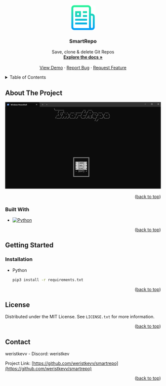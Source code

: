 <!-- Improved compatibility of back to top link: See: https://github.com/othneildrew/Best-README-Template/pull/73 -->
<a id="readme-top"></a>
<!--
*** Thanks for checking out the Best-README-Template. If you have a suggestion
*** that would make this better, please fork the repo and create a pull request
*** or simply open an issue with the tag "enhancement".
*** Don't forget to give the project a star!
*** Thanks again! Now go create something AMAZING! :D
-->



<!-- PROJECT SHIELDS -->
<!--
*** I'm using markdown "reference style" links for readability.
*** Reference links are enclosed in brackets [ ] instead of parentheses ( ).
*** See the bottom of this document for the declaration of the reference variables
*** for contributors-url, forks-url, etc. This is an optional, concise syntax you may use.
*** https://www.markdownguide.org/basic-syntax/#reference-style-links
-->

<!-- PROJECT LOGO -->
<br />
<div align="center">
  <a href="https://github.com/weristkevv/smartrepo">
    <img src="images/logo.png" alt="Logo" width="80" height="80">
  </a>

<h3 align="center">SmartRepo</h3>

  <p align="center">
    Save, clone & delete Git Repos
    <br />
    <a href="https://github.com/weristkevv/smartrepo"><strong>Explore the docs »</strong></a>
    <br />
    <br />
    <a href="https://github.com/weristkevv/smartrepo">View Demo</a>
    ·
    <a href="https://github.com/weristkevv/smartrepo/issues/new?labels=bug&template=bug-report---.md">Report Bug</a>
    ·
    <a href="https://github.com/weristkevv/smartrepo/issues/new?labels=enhancement&template=feature-request---.md">Request Feature</a>
  </p>
</div>



<!-- TABLE OF CONTENTS -->
<details>
  <summary>Table of Contents</summary>
  <ol>
    <li>
      <a href="#about-the-project">About The Project</a>
      <ul>
        <li><a href="#built-with">Built With</a></li>
      </ul>
    </li>
    <li>
      <a href="#getting-started">Getting Started</a>
      <ul>
        <li><a href="#installation">Installation</a></li>
      </ul>
    </li>
    <li><a href="#usage">Usage</a></li>
    <li><a href="#license">License</a></li>
    <li><a href="#contact">Contact</a></li>
  </ol>
</details>



<!-- ABOUT THE PROJECT -->
## About The Project

[![Product Name Screen Shot][product-screenshot]](https://github.com/weristkevv/smartrepo)


<p align="right">(<a href="#readme-top">back to top</a>)</p>



### Built With

* [![Python][Python]][Python-url]

<p align="right">(<a href="#readme-top">back to top</a>)</p>



<!-- GETTING STARTED -->
## Getting Started

### Installation

* Python
  ```sh
  pip3 install -r requirements.txt
  ```

<p align="right">(<a href="#readme-top">back to top</a>)</p>

<!-- LICENSE -->
## License

Distributed under the MIT License. See `LICENSE.txt` for more information.

<p align="right">(<a href="#readme-top">back to top</a>)</p>


<!-- CONTACT -->
## Contact

weristkevv - Discord: weristkev

Project Link: [https://github.com/weristkevv/smartrepo](https://github.com/weristkevv/smartrepo)

<p align="right">(<a href="#readme-top">back to top</a>)</p>

<!-- MARKDOWN LINKS & IMAGES -->
<!-- https://www.markdownguide.org/basic-syntax/#reference-style-links -->
[product-screenshot]: images/screenshot.png
[Python]: https://img.shields.io/badge/python-20232A?style=for-the-badge&logo=python&logoColor=61DAFB
[Python-url]: https://www.python.org/